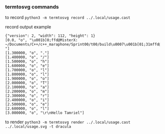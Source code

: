 ### termtosvg commands
to record `python3 -m termtosvg record ../.local/usage.cast`

record output example 
```
{"version": 2, "width": 112, "height": 1}
[0.0, "o", "\u001b]0;ffd@MisterX: ~/Documents/C++/c++_maraphone/Sprint00/t00/build\u0007\u001b[01;31mffd@MisterX\u001b[00m:\u001b[01;34m~/Documents/C++/c++_maraphone/Sprint00/t00/build\u001b[00m$ "]
[1.300000, "o", "."]
[1.400000, "o", "/"]
[1.500000, "o", "h"]
[1.600000, "o", "e"]
[1.700000, "o", "l"]
[1.800000, "o", "l"]
[1.900000, "o", "o"]
[2.000000, "o", "T"]
[2.100000, "o", "a"]
[2.200000, "o", "m"]
[2.300000, "o", "r"]
[2.400000, "o", "i"]
[2.500000, "o", "e"]
[2.600000, "o", "l"]
[3.000000, "o", "\r\nHello Tamriel"]
```

to render `python3 -m termtosvg render ../.local/usage.cast ../.local/usage.svg -t dracula`

